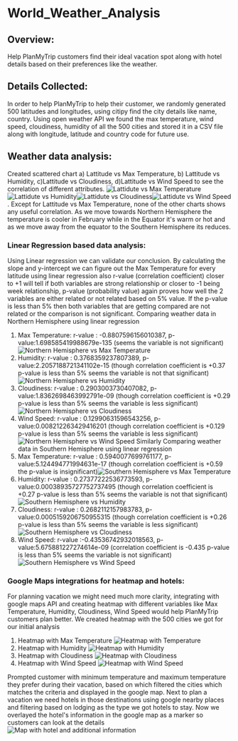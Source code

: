 # World_Weather_Analysis

## Overview:

  Help PlanMyTrip customers find their ideal vacation spot along with hotel details based on their preferences like the weather.
  
## Details Collected:
  
  In order to help PlanMyTrip to help their customer, we randomly generated 500 latitudes and longitudes, using citipy find the city details like name, country. Using open weather API we found the max temperature, wind speed, cloudiness, humidity of all the 500 cities and stored it in a CSV file along with longitude, latitude and country code for future use.
  
## Weather data analysis:

  Created scattered chart a) Lattitude vs Max Temperature, b) Lattitude vs Humidity, c)Lattitude vs Cloudiness, d)Lattitude vs Wind Speed to see the correlation of different attributes. ![Lattidute vs Max Temperature](weather_data/Fig1.png)![Lattidute vs Humidity](weather_data/Fig2.png)![Lattidute vs Cloudiness](weather_data/Fig3.png)![Lattidute vs Wind Speed](weather_data/Fig4.png). Except for Lattitude vs Max Temperature, none of the other charts shows any useful correlation. As we move towards Northern Hemisphere the temperature is cooler in February while in the Equator it's warm or hot and as we move away from the equator to the Southern Hemisphere its reduces.
  
### Linear Regression based data analysis:
 
  Using Linear regression we can validate our conclusion. By calculating the slope and y-intercept we can figure out the Max Temperature for every latitude using linear regression also r-value (correlation coefficient) closer to +1 will tell if both variables are strong relationship or closer to -1 being week relationship, p-value (probability value) again proves how well the 2 variables are either related or not related based on 5% value. If the p-value is less than 5% then both variables that are getting compared are not related or the comparison is not significant. Comparing weather data in Northern Hemisphere using linear regression
  1. Max Temperature: r-value : -0.8807596156010387,  p-value:1.698585419988679e-135 (seems the variable is not significant)![Northern Hemisphere vs Max Temperature](weather_data/Fig5.png)
  2. Humidity: r-value : 0.3768359237807389,  p-value:2.2057188721341102e-15 (though correlation coefficient is +0.37 p-value is less than 5% seems the variable is not that significant)![Northern Hemisphere vs Humidity](weather_data/Fig7.png)
  3. Cloudiness: r-value : 0.2903003730407082,  p-value:1.8362698463992791e-09 (though correlation coefficient is +0.29 p-value is less than 5% seems the variable is less significant)![Northern Hemisphere vs Cloudiness](weather_data/Fig9.png)
  4. Wind Speed: r-value : 0.12990631596543256,  p-value:0.008212263429416201 (though correlation coefficient is +0.129 p-value is less than 5% seems the variable is less significant)![Northern Hemisphere vs Wind Speed](weather_data/Fig11.png)
  Similarly Comparing weather data in Southern Hemisphere using linear regression
  1. Max Temperature: r-value : 0.5940077699761177,  p-value:5.124494771994631e-17 (though correlation coefficient is +0.59 the p-value is insignificant)![Southern Hemisphere vs Max Temperature](weather_data/Fig6.png)
  2. Humidity: r-value : 0.27377222536773593,  p-value:0.00038935727752737495 (though correlation coefficient is +0.27 p-value is less than 5% seems the variable is not that significant)![Southern Hemisphere vs Humidity](weather_data/Fig8.png)
  3. Cloudiness: r-value : 0.2682112157983783,  p-value:0.0005159206750955315 (though correlation coefficient is +0.26 p-value is less than 5% seems the variable is less significant)![Southern Hemisphere vs Cloudiness](weather_data/Fig10.png)
  4. Wind Speed: r-value :-0.43536742932018563,  p-value:5.675881227274614e-09 (correlation coefficient is -0.435 p-value is less than 5% seems the variable is not significant)![Southern Hemisphere vs Wind Speed](weather_data/Fig12.png)

### Google Maps integrations for heatmap and hotels:

  For planning vacation we might need much more clarity, integrating with google maps API and creating heatmap with different variables like Max Temperature, Humidity, Cloudiness, Wind Speed would help PlanMyTrip customers plan better. We created heatmap with the 500 cities we got for our initial analysis
  
  1. Heatmap with Max Temperature ![Heatmap with Temperature](weather_data/heatmap_temperature.png)
  2. Heatmap with Humidity ![Heatmap with Humidity](weather_data/heatmap_humidity.png)
  3. Heatmap with Cloudiness ![Heatmap with Cloudiness](weather_data/heatmap_cloudiness.png)
  4. Heatmap with Wind Speed ![Heatmap with Wind Speed](weather_data/heatmap_windspeed.png)
  
  Prompted customer with minimum temperature and maximum temperature they prefer during their vacation, based on which filtered the cities which matches the criteria and displayed in the google map. Next to plan a vacation we need hotels in those destinations using google nearby places and filtering based on lodging as the type we got hotels to stay. Now we overlayed the hotel's information in the google map as a marker so customers can look at the details ![Map with hotel and additional information](weather_data/hotels_basedon_minTemp65_maxTemp80.png)
  
